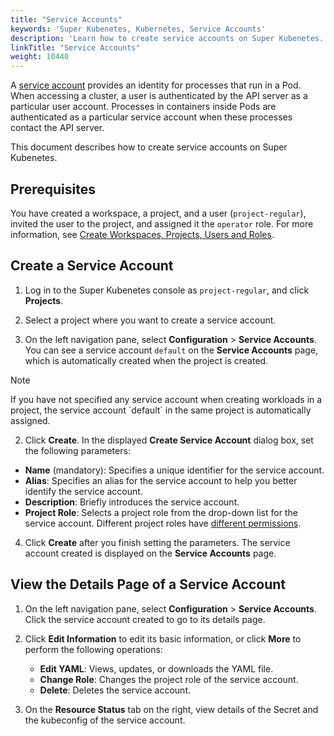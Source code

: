 ```yaml
---
title: "Service Accounts"
keywords: 'Super Kubenetes, Kubernetes, Service Accounts'
description: 'Learn how to create service accounts on Super Kubenetes.'
linkTitle: "Service Accounts"
weight: 10440
---
```


A [service account](https://kubernetes.io/docs/tasks/configure-pod-container/configure-service-account/) provides an identity for processes that run in a Pod. When accessing a cluster, a user is authenticated by the API server as a particular user account. Processes in containers inside Pods are authenticated as a particular service account when these processes contact the API server.

This document describes how to create service accounts on Super Kubenetes.

## Prerequisites

You have created a workspace, a project, and a user (`project-regular`), invited the user to the project, and assigned it the `operator` role. For more information, see [Create Workspaces, Projects, Users and Roles](../../../quick-start/create-workspace-and-project/).

## Create a Service Account

1. Log in to the Super Kubenetes console as `project-regular`, and click **Projects**. 

1. Select a project where you want to create a service account.

1. On the left navigation pane, select **Configuration** > **Service Accounts**. You can see a service account `default` on the **Service Accounts** page, which is automatically created when the project is created.

  <div className="notices note">
    <p>Note</p>
    <div>
      If you have not specified any service account when creating workloads in a project, the service account `default` in the same project is automatically assigned.
    </div>
  </div>

2. Click **Create**. In the displayed **Create Service Account** dialog box, set the following parameters:

- **Name** (mandatory): Specifies a unique identifier for the service account.
- **Alias**: Specifies an alias for the service account to help you better identify the service account.
- **Description**: Briefly introduces the service account. 
- **Project Role**: Selects a project role from the drop-down list for the service account. Different project roles have [different permissions](../../../project-administration/role-and-member-management/#built-in-roles). 

4. Click **Create** after you finish setting the parameters. The service account created is displayed on the **Service Accounts** page.

## View the Details Page of a Service Account

1. On the left navigation pane, select **Configuration** > **Service Accounts**. Click the service account created to go to its details page.

2. Click **Edit Information** to edit its basic information, or click **More** to perform the following operations:
   - **Edit YAML**: Views, updates, or downloads the YAML file.
   - **Change Role**: Changes the project role of the service account.
   - **Delete**: Deletes the service account.
   
3. On the **Resource Status** tab on the right, view details of the Secret and the kubeconfig of the service account.

